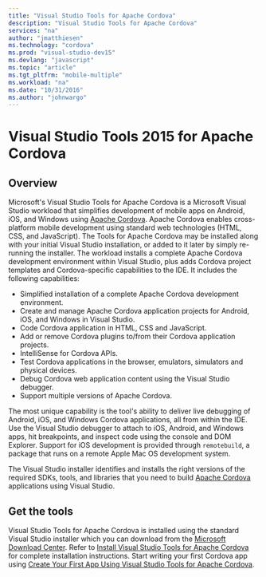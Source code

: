 ```yaml
---
title: "Visual Studio Tools for Apache Cordova"
description: "Visual Studio Tools for Apache Cordova"
services: "na"
author: "jmatthiesen"
ms.technology: "cordova"
ms.prod: "visual-studio-dev15"
ms.devlang: "javascript"
ms.topic: "article"
ms.tgt_pltfrm: "mobile-multiple"
ms.workload: "na"
ms.date: "10/31/2016"
ms.author: "johnwargo"
---
```


# Visual Studio Tools 2015 for Apache Cordova

## Overview
Microsoft's Visual Studio Tools for Apache Cordova is a Microsoft Visual Studio workload that simplifies development of mobile apps on Android, iOS, and Windows using [Apache Cordova](http://cordova.io/). Apache Cordova enables cross-platform mobile development using standard web technologies (HTML, CSS, and JavaScript). The Tools for Apache Cordova may be installed along with your initial Visual Studio installation, or added to it later by simply re-running the installer. The workload installs a complete Apache Cordova development environment within Visual Studio, plus adds Cordova project templates and Cordova-specific capabilities to the IDE. It includes the following capabilities:

+ Simplified installation of a complete Apache Cordova development environment.
+ Create and manage Apache Cordova application projects for Android, iOS, and Windows in Visual Studio.
+ Code Cordova application in HTML, CSS and JavaScript.
+ Add or remove Cordova plugins to/from their Cordova application projects.
+ IntelliSense for Cordova APIs.
+ Test Cordova applications in the browser, emulators, simulators and physical devices.
+ Debug Cordova web application content using the Visual Studio debugger.
+ Support multiple versions of Apache Cordova.

The most unique capability is the tool's ability to deliver live debugging of Android, iOS, and Windows Cordova applications, all from within the IDE. Use the Visual Studio debugger to attach to iOS, Android, and Windows apps, hit breakpoints, and inspect code using the console and DOM Explorer. Support for iOS development is provided through `remotebuild`, a package that runs on a remote Apple Mac OS development system.

The Visual Studio installer identifies and installs the right versions of the required SDKs, tools, and libraries that you need to build [Apache Cordova](http://cordova.io/) applications using Visual Studio.

## Get the tools

Visual Studio Tools for Apache Cordova is installed using the standard Visual Studio installer which you can download from the [Microsoft Download Center](https://aka.ms/vs/15/release/vs_enterprise.exe). Refer to [Install Visual Studio Tools for Apache Cordova](./first-steps/installation.md) for complete installation instructions. Start writing your first Cordova app using [Create Your First App Using Visual Studio Tools for Apache Cordova](./first-steps/get-started-first-mobile-app.md).
